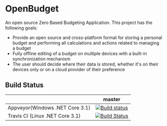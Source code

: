 # OpenBudget
An open source Zero Based Budgeting Application. This project has the following goals:
- Provide an open source and cross-platform format for storing a personal budget and performing all calculations and actions related to managing a budget
- Fully offline editing of a budget on multiple devices with a built-in synchronization mechanism
- The user should decide where their data is stored, whether it's on their devices only or on a cloud provider of their preference

## Build Status
|             |master|
|-------------|:----:|
|Appveyor(Windows .NET Core 3.1)| [![Build status](https://ci.appveyor.com/api/projects/status/3xhbh10q9kfnqdk8?svg=true)](https://ci.appveyor.com/project/justintg/openbudget)|
|Travis CI (Linux .NET Core 3.1)|[![Build Status](https://travis-ci.org/justintg/OpenBudget.svg?branch=master)](https://travis-ci.org/justintg/OpenBudget)|
